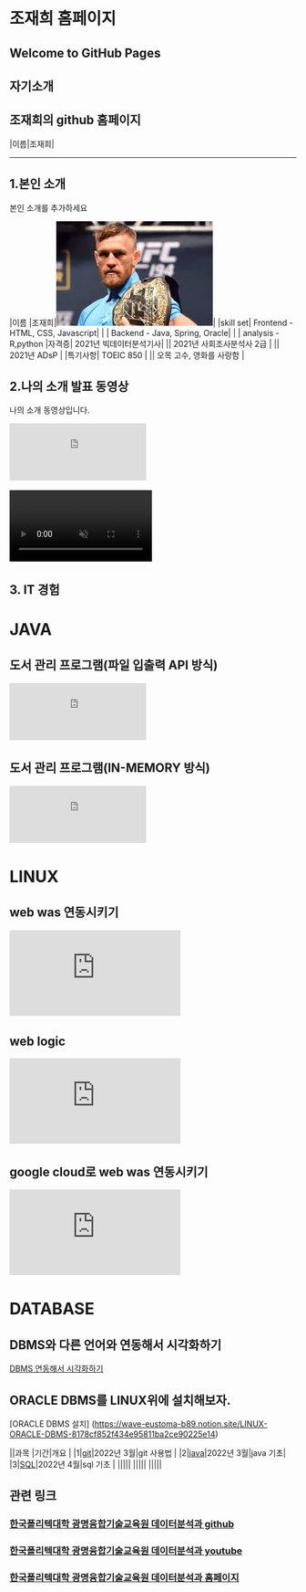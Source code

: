 # 조재희 홈페이지<br>
## Welcome to GitHub Pages<br>

## 자기소개<br>


## 조재희의 github 홈페이지<br>
|이름|조재희|



-----------------


## 1.본인 소개 <br>

본인 소개를 추가하세요<br>

|이름 |조재희|![jhJO](/images.jpeg)|
|skill set| Frontend - HTML, CSS, Javascript|
| | Backend - Java, Spring, Oracle|
| | analysis - R,python
|자격증| 2021년 빅데이터분석기사|
|| 2021년 사회조사분석사 2급 |
|| 2021년 ADsP |
|특기사항|  TOEIC 850 |
||  오목 고수,  영화를 사랑함 |

## 2.나의 소개 발표 동영상<br>

나의 소개 동영상입니다.<br>
<iframe width="240" height="100" src="https://www.youtube.com/embed/mMnae9IVsl8" title="YouTube video player" frameborder="0" allow="accelerometer; autoplay; clipboard-write; encrypted-media; gyroscope; picture-in-picture" allowfullscreen></iframe><br>

<video width="250" src="gmkopo.mp4" autoplay controls loop muted></video><br>

 
## 3. IT 경험<br>

# JAVA

## 도서 관리 프로그램(파일 입출력 API 방식)<br>
<iframe width="240" height="100" src="https://www.youtube.com/embed/YS1G5wik_eo" title="YouTube video player" frameborder="0" allow="accelerometer; autoplay; clipboard-write; encrypted-media; gyroscope; picture-in-picture" allowfullscreen></iframe><br>

## 도서 관리 프로그램(IN-MEMORY 방식)<br>
<iframe width="240" height="100" src="https://www.youtube.com/embed/qSjuKNe8xIg" title="YouTube video player" frameborder="0" allow="accelerometer; autoplay; clipboard-write; encrypted-media; gyroscope; picture-in-picture" allowfullscreen></iframe><br>


# LINUX

## web was 연동시키기 
<iframe width="300" height="150" src="https://www.youtube.com/embed/VrJsIHXNq5o" title="YouTube video player" frameborder="0" allow="accelerometer; autoplay; clipboard-write; encrypted-media; gyroscope; picture-in-picture" allowfullscreen></iframe><br>



## web logic 
<iframe width="300" height="150" src="https://www.youtube.com/embed/URzTJj--QsM" title="YouTube video player" frameborder="0" allow="accelerometer; autoplay; clipboard-write; encrypted-media; gyroscope; picture-in-picture" allowfullscreen></iframe><br>



## google cloud로 web was 연동시키기 
<iframe width="300" height="150" src="https://www.youtube.com/embed/VMMAVo4nr30" title="YouTube video player" frameborder="0" allow="accelerometer; autoplay; clipboard-write; encrypted-media; gyroscope; picture-in-picture" allowfullscreen></iframe><br>


# DATABASE

## DBMS와 다른 언어와 연동해서 시각화하기<br>

[DBMS 연동해서 시각화하기](https://wave-eustoma-b89.notion.site/INSIGHT-334fe47ed0374a099c87e7eb9bba7e26)<br>

## ORACLE DBMS를 LINUX위에 설치해보자. 
[ORACLE DBMS 설치] (https://wave-eustoma-b89.notion.site/LINUX-ORACLE-DBMS-8178cf852f434e95811ba2ce90225e14)<br>







||과목 |기간|개요 |
|1|[git](https://github.com/chopilyeon/Git_Manual/)|2022년 3월|git 사용법 |
|2|[java](https://github.com/chopilyeon/JAVA/)|2022년 3월|java 기초|
|3|[SQL](https://wave-eustoma-b89.notion.site/LINUX-ORACLE-DBMS-8178cf852f434e95811ba2ce90225e14)|2022년 4월|sql 기초 |
|||||
|||||
|||||

## 관련 링크 
### [한국폴리텍대학 광명융합기술교육원 데이터분석과 github](https://koposoftware.github.io)
### [한국폴리텍대학 광명융합기술교육원 데이터분석과 youtube](https://www.youtube.com/channel/UCwTOdBeKnZo83qTpqc8-rTQ)
### [한국폴리텍대학 광명융합기술교육원 데이터분석과 홈페이지](https://www.kopo.ac.kr/gm)
